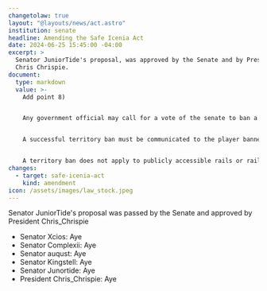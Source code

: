 ```yaml
---
changetolaw: true
layout: "@layouts/news/act.astro"
institution: senate
headline: Amending the Safe Icenia Act
date: 2024-06-25 15:45:00 -04:00
excerpt: >
  Senator JuniorTide's proposal, was approved by the Senate and by President
  Chris Chrispie.
document:
  type: markdown
  value: >-
    Add point 8)


    Any government official may call for a vote of the senate to ban a player from Icenian territory. A territory ban can be instituted or revoked following a simple majority vote, and can be vetoed or repealed by the President, the Speaker of the Senate, or the Secretary of Defense. 


    A successful territory ban must be communicated to the player banned, or their host nation. Once communicated, it designates the player an Active Threat while in Icenian borders, who can be pearled and sentenced for entering.


    A territory ban does not apply to publicly accessible rails or rail stations unless specified, but this privilege can be revoked by a government official.
changes:
  - target: safe-icenia-act
    kind: amendment
icon: /assets/images/law_stock.jpeg
---
```

Senator JuniorTide's proposal was passed by the Senate and approved by President Chris_Chrispie

* Senator Xcios: Aye
* Senator Complexii: Aye
* Senator auqust: Aye
* Senator Kingstell: Aye
* Senator Junortide: Aye
* President Chris_Chrispie: Aye